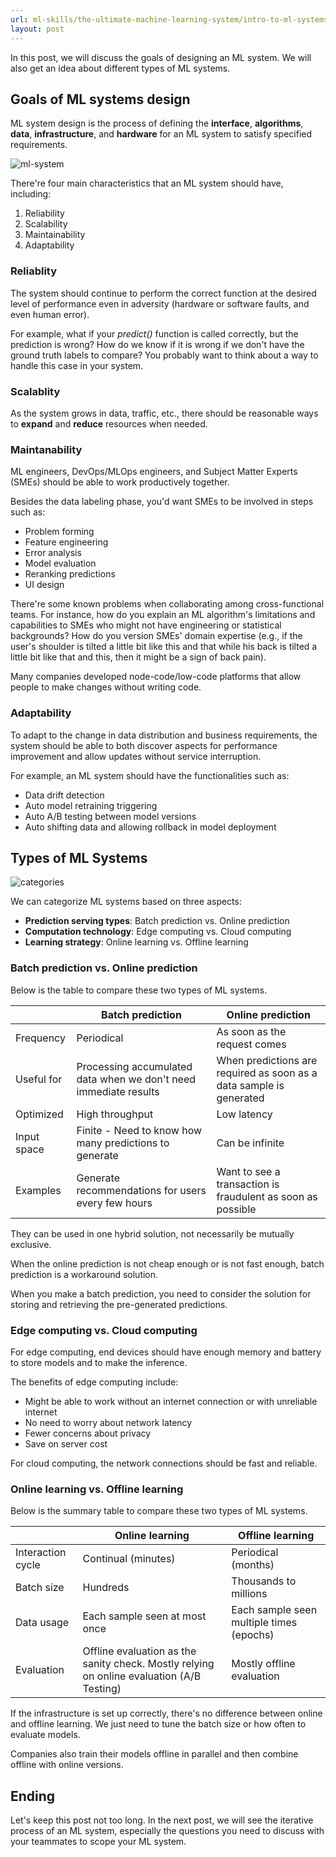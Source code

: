 ```yaml
---
url: ml-skills/the-ultimate-machine-learning-system/intro-to-ml-systems-design-part-1-overview
layout: post
---
```


In this post, we will discuss the goals of designing an ML system. We will also get an idea about different types of ML systems.

<toc>

## Goals of ML systems design

ML system design is the process of defining the **interface**, **algorithms**, **data**, **infrastructure**, and **hardware** for an ML system to satisfy specified requirements.

![ml-system][ml-system]

There're four main characteristics that an ML system should have, including:

1. Reliability
1. Scalability
1. Maintainability
1. Adaptability

### Reliablity

The system should continue to perform the correct function at the desired level of performance even in adversity (hardware or software faults, and even human error).

For example, what if your _predict()_ function is called correctly, but the prediction is wrong? How do we know if it is wrong if we don't have the ground truth labels to compare? You probably want to think about a way to handle this case in your system.

### Scalablity

As the system grows in data, traffic, etc., there should be reasonable ways to **expand** and **reduce** resources when needed.

### Maintanability

ML engineers, DevOps/MLOps engineers, and Subject Matter Experts (SMEs) should be able to work productively together.

Besides the data labeling phase, you'd want SMEs to be involved in steps such as:

- Problem forming
- Feature engineering
- Error analysis
- Model evaluation
- Reranking predictions
- UI design

There're some known problems when collaborating among cross-functional teams. For instance, how do you explain an ML algorithm's limitations and capabilities to SMEs who might not have engineering or statistical backgrounds? How do you version SMEs' domain expertise (e.g., if the user's shoulder is tilted a little bit like this and that while his back is tilted a little bit like that and this, then it might be a sign of back pain).

Many companies developed node-code/low-code platforms that allow people to make changes without writing code.

### Adaptability

To adapt to the change in data distribution and business requirements, the system should be able to both discover aspects for performance improvement and allow updates without service interruption.

For example, an ML system should have the functionalities such as:

- Data drift detection
- Auto model retraining triggering
- Auto A/B testing between model versions
- Auto shifting data and allowing rollback in model deployment

## Types of ML Systems

![categories][categories]

We can categorize ML systems based on three aspects:

- **Prediction serving types**: Batch prediction vs. Online prediction
- **Computation technology**: Edge computing vs. Cloud computing
- **Learning strategy**: Online learning vs. Offline learning

### Batch prediction vs. Online prediction

Below is the table to compare these two types of ML systems.

|             | Batch prediction                                                 | Online prediction                                                   |
| ----------- | ---------------------------------------------------------------- | ------------------------------------------------------------------- |
| Frequency   | Periodical                                                       | As soon as the request comes                                        |
| Useful for  | Processing accumulated data when we don't need immediate results | When predictions are required as soon as a data sample is generated |
| Optimized   | High throughput                                                  | Low latency                                                         |
| Input space | Finite - Need to know how many predictions to generate           | Can be infinite                                                     |
| Examples    | Generate recommendations for users every few hours               | Want to see a transaction is fraudulent as soon as possible         |

They can be used in one hybrid solution, not necessarily be mutually exclusive.

When the online prediction is not cheap enough or is not fast enough, batch prediction is a workaround solution.

When you make a batch prediction, you need to consider the solution for storing and retrieving the pre-generated predictions.

### Edge computing vs. Cloud computing

For edge computing, end devices should have enough memory and battery to store models and to make the inference.

The benefits of edge computing include:

- Might be able to work without an internet connection or with unreliable internet
- No need to worry about network latency
- Fewer concerns about privacy
- Save on server cost

For cloud computing, the network connections should be fast and reliable.

### Online learning vs. Offline learning

Below is the summary table to compare these two types of ML systems.

|                   | Online learning                                                                           | Offline learning                         |
| ----------------- | ----------------------------------------------------------------------------------------- | ---------------------------------------- |
| Interaction cycle | Continual (minutes)                                                                       | Periodical (months)                      |
| Batch size        | Hundreds                                                                                  | Thousands to millions                    |
| Data usage        | Each sample seen at most once                                                             | Each sample seen multiple times (epochs) |
| Evaluation        | Offline evaluation as the sanity check. Mostly relying on online evaluation (A/B Testing) | Mostly offline evaluation                |

If the infrastructure is set up correctly, there's no difference between online and offline learning. We just need to tune the batch size or how often to evaluate models.

Companies also train their models offline in parallel and then combine offline with online versions.

## Ending

Let's keep this post not too long. In the next post, we will see the iterative process of an ML system, especially the questions you need to discuss with your teammates to scope your ML system.

<!-- MARKDOWN LINKS & IMAGES -->

[ml-system]: /assets/images/ml-skills/the-ultimate-machine-learning-system/intro-to-ml-systems-design-part-1-overview/ml-system.png
[categories]: /assets/images/ml-skills/the-ultimate-machine-learning-system/intro-to-ml-systems-design-part-1-overview/categories.jpg
